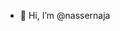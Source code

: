- 👋 Hi, I’m @nassernaja


<!---
nassernaja/nassernaja is a ✨ special ✨ repository because its `README.md` (this file) appears on your GitHub profile.
You can click the Preview link to take a look at your changes.
--->
